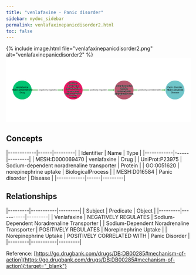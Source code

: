 ```yaml
---
title: "venlafaxine - Panic disorder"
sidebar: mydoc_sidebar
permalink: venlafaxinepanicdisorder2.html
toc: false 
---
```


{% include image.html file="venlafaxinepanicdisorder2.png" alt="venlafaxinepanicdisorder2" %}![Path Visualization](/images/venlafaxinepanicdisorder2.png)

## Concepts

|------------|------|---------|
| Identifier | Name | Type    |
|------------|------|---------|
| MESH:D000069470 | venlafaxine | Drug |
| UniProt:P23975 | Sodium-dependent noradrenaline transporter | Protein |
| GO:0051620 | norepinephrine uptake | BiologicalProcess |
| MESH:D016584 | Panic disorder | Disease |
|------------|------|---------|

## Relationships

|---------|-----------|---------|
| Subject | Predicate | Object  |
|---------|-----------|---------|
| Venlafaxine | NEGATIVELY REGULATES | Sodium-Dependent Noradrenaline Transporter |
| Sodium-Dependent Noradrenaline Transporter | POSITIVELY REGULATES | Norepinephrine Uptake |
| Norepinephrine Uptake | POSITIVELY CORRELATED WITH | Panic Disorder |
|---------|-----------|---------|

Reference: [https://go.drugbank.com/drugs/DB:DB00285#mechanism-of-action](https://go.drugbank.com/drugs/DB:DB00285#mechanism-of-action){:target="_blank"}